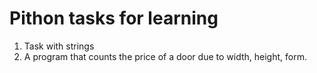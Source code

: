 # Pithon tasks for learning
1. Task with strings
2. A program that counts the price of a door due to width, height, form.
